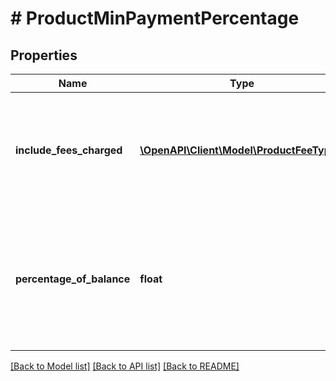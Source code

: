 # # ProductMinPaymentPercentage

## Properties

Name | Type | Description | Notes
------------ | ------------- | ------------- | -------------
**include_fees_charged** | [**\OpenAPI\Client\Model\ProductFeeType[]**](ProductFeeType.md) | One or more fee types to include when calculating the minimum payment. |
**percentage_of_balance** | **float** | Minimum payment, expressed as a percentage of the total statement balance, due on the payment due day. |

[[Back to Model list]](../../README.md#models) [[Back to API list]](../../README.md#endpoints) [[Back to README]](../../README.md)
